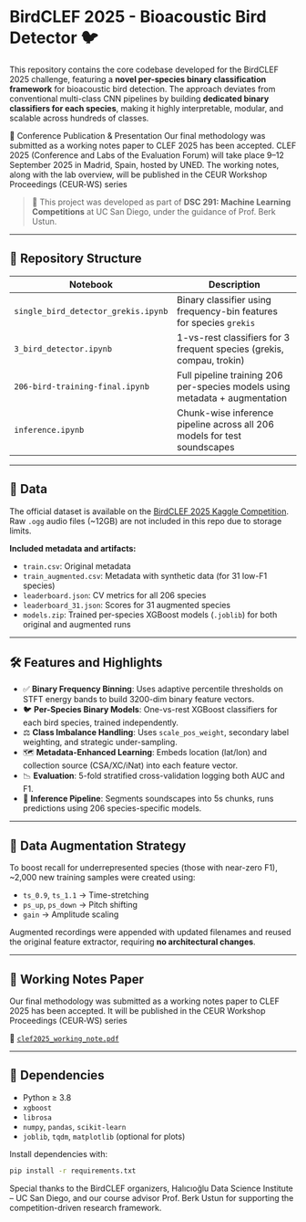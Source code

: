 # BirdCLEF 2025 - Bioacoustic Bird Detector 🐦

This repository contains the core codebase developed for the BirdCLEF 2025 challenge, featuring a **novel per-species binary classification framework** for bioacoustic bird detection. The approach deviates from conventional multi-class CNN pipelines by building **dedicated binary classifiers for each species**, making it highly interpretable, modular, and scalable across hundreds of classes.

📢 Conference Publication & Presentation
Our final methodology was submitted as a working notes paper to CLEF 2025 has been accepted. CLEF 2025 (Conference and Labs of the Evaluation Forum) will take place 9–12 September 2025 in Madrid, Spain, hosted by UNED. The working notes, along with the lab overview, will be published in the CEUR Workshop Proceedings (CEUR‑WS) series

> 🧪 This project was developed as part of **DSC 291: Machine Learning Competitions** at UC San Diego, under the guidance of Prof. Berk Ustun.

---

## 📁 Repository Structure

| Notebook                           | Description                                                        |
|-----------------------------------|--------------------------------------------------------------------|
| `single_bird_detector_grekis.ipynb` | Binary classifier using frequency-bin features for species `grekis` |
| `3_bird_detector.ipynb`            | 1-vs-rest classifiers for 3 frequent species (grekis, compau, trokin) |
| `206-bird-training-final.ipynb`    | Full pipeline training 206 per-species models using metadata + augmentation |
| `inference.ipynb`                  | Chunk-wise inference pipeline across all 206 models for test soundscapes |

---

## 📂 Data

The official dataset is available on the [BirdCLEF 2025 Kaggle Competition](https://www.kaggle.com/competitions/birdclef-2025/data). Raw `.ogg` audio files (~12GB) are not included in this repo due to storage limits.

**Included metadata and artifacts:**
- `train.csv`: Original metadata
- `train_augmented.csv`: Metadata with synthetic data (for 31 low-F1 species)
- `leaderboard.json`: CV metrics for all 206 species
- `leaderboard_31.json`: Scores for 31 augmented species
- `models.zip`: Trained per-species XGBoost models (`.joblib`) for both original and augmented runs

---

## 🛠 Features and Highlights

- ✅ **Binary Frequency Binning**: Uses adaptive percentile thresholds on STFT energy bands to build 3200-dim binary feature vectors.
- 🐦 **Per-Species Binary Models**: One-vs-rest XGBoost classifiers for each bird species, trained independently.
- ⚖️ **Class Imbalance Handling**: Uses `scale_pos_weight`, secondary label weighting, and strategic under-sampling.
- 🗺️ **Metadata-Enhanced Learning**: Embeds location (lat/lon) and collection source (CSA/XC/iNat) into each feature vector.
- 📉 **Evaluation**: 5-fold stratified cross-validation logging both AUC and F1.
- 🧪 **Inference Pipeline**: Segments soundscapes into 5s chunks, runs predictions using 206 species-specific models.

---

## 🔁 Data Augmentation Strategy

To boost recall for underrepresented species (those with near-zero F1), ~2,000 new training samples were created using:

- `ts_0.9`, `ts_1.1` → Time-stretching
- `ps_up`, `ps_down` → Pitch shifting
- `gain` → Amplitude scaling

Augmented recordings were appended with updated filenames and reused the original feature extractor, requiring **no architectural changes**.

---

## 📝 Working Notes Paper

Our final methodology was submitted as a working notes paper to CLEF 2025 has been accepted. It will be published in the CEUR Workshop Proceedings (CEUR‑WS) series

📎 [`clef2025_working_note.pdf`](./clef2025_working_note.pdf)

---

## 🔧 Dependencies

- Python ≥ 3.8
- `xgboost`
- `librosa`
- `numpy`, `pandas`, `scikit-learn`
- `joblib`, `tqdm`, `matplotlib` (optional for plots)

Install dependencies with:

```bash
pip install -r requirements.txt
```

Special thanks to the BirdCLEF organizers, Halıcıoğlu Data Science Institute – UC San Diego, and our course advisor Prof. Berk Ustun for supporting the competition-driven research framework.
